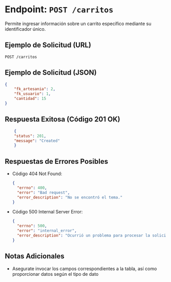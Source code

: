 # Endpoint: `POST /carritos`

Permite ingresar información sobre un carrito específico mediante su identificador único.

## Ejemplo de Solicitud (URL)
```http
POST /carritos
```
## Ejemplo de Solicitud (JSON)
```json
{
    "fk_artesania": 2,
    "fk_usuario": 1,
    "cantidad": 15
}
```

## Respuesta Exitosa (Código 201 OK)
```json
    {
    "status": 201,
    "message": "Created"
    }
```

## Respuestas de Errores Posibles
- Código 404 Not Found:

  ```json
  {
    "errno": 400,
    "error": "Bad request",
    "error_description": "No se encontró el tema."
  }
  ```

- Código 500 Internal Server Error:
  ```json
  {
    "errno": 500,
    "error": "internal_error",
    "error_description": "Ocurrió un problema para procesar la solicitud"
  }
  ``` 

## Notas Adicionales

- Asegurate invocar los campos correspondientes a la tabla, así como proporcionar datos según el tipo de dato